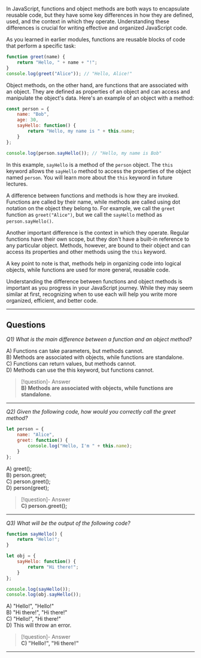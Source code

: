 In JavaScript, functions and object methods are both ways to encapsulate reusable code, but they have some key differences in how they are defined, used, and the context in which they operate. Understanding these differences is crucial for writing effective and organized JavaScript code.

As you learned in earlier modules, functions are reusable blocks of code that perform a specific task:

```js
function greet(name) {
    return "Hello, " + name + "!";
}
console.log(greet("Alice")); // "Hello, Alice!"
```

Object methods, on the other hand, are functions that are associated with an object. They are defined as properties of an object and can access and manipulate the object's data. Here's an example of an object with a method:

```js
const person = {
    name: "Bob",
    age: 30,
    sayHello: function() {
        return "Hello, my name is " + this.name;
    }
};

console.log(person.sayHello()); // "Hello, my name is Bob"
```

In this example, `sayHello` is a method of the `person` object. The `this` keyword allows the `sayHello` method to access the properties of the object named `person`. You will learn more about the `this` keyword in future lectures.

A difference between functions and methods is how they are invoked. Functions are called by their name, while methods are called using dot notation on the object they belong to. For example, we call the `greet` function as `greet("Alice")`, but we call the `sayHello` method as `person.sayHello()`.

Another important difference is the context in which they operate. Regular functions have their own scope, but they don't have a built-in reference to any particular object. Methods, however, are bound to their object and can access its properties and other methods using the `this` keyword.

A key point to note is that, methods help in organizing code into logical objects, while functions are used for more general, reusable code.

Understanding the difference between functions and object methods is important as you progress in your JavaScript journey. While they may seem similar at first, recognizing when to use each will help you write more organized, efficient, and better code.

---
## Questions

*Q1) What is the main difference between a function and an object method?*

A) Functions can take parameters, but methods cannot.  
B) Methods are associated with objects, while functions are standalone.  
C) Functions can return values, but methods cannot.  
D) Methods can use the this keyword, but functions cannot.  

> [!question]- Answer  
> **B) Methods are associated with objects, while functions are standalone.**

---

*Q2) Given the following code, how would you correctly call the greet method?*

```js
let person = {  
    name: "Alice",  
    greet: function() {  
        console.log("Hello, I'm " + this.name);  
    }  
};
```

A) greet();  
B) person.greet;  
C) person.greet();  
D) person(greet);  

> [!question]- Answer  
> **C) person.greet();**

---

*Q3) What will be the output of the following code?*

```js
function sayHello() {  
    return "Hello!";  
}  

let obj = {  
    sayHello: function() {  
        return "Hi there!";  
    }  
};  

console.log(sayHello());  
console.log(obj.sayHello());
```

A) "Hello!", "Hello!"  
B) "Hi there!", "Hi there!"  
C) "Hello!", "Hi there!"  
D) This will throw an error.  

> [!question]- Answer  
> **C) "Hello!", "Hi there!"**

---
